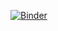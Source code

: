 [![Binder](https://img.shields.io/badge/binder%20tutorial-R-c62e65.svg)](https://mybinder.org/v2/gh/ha0ye/ggplot-binder-MWE/master?urlpath=rstudio)